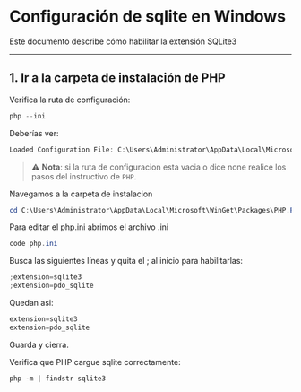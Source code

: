 # Configuración de sqlite en Windows

Este documento describe cómo habilitar la extensión SQLite3 

---


## 1. Ir a la carpeta de instalación de PHP

Verifica la ruta de configuración:

```powershell
php --ini

```

Deberías ver:

```powershell
Loaded Configuration File: C:\Users\Administrator\AppData\Local\Microsoft\WinGet\Packages\PHP.PHP.8.4_Microsoft.Winget.Source_8wekyb3d8bbwe\php.ini

```
> ⚠️ **Nota**: si la ruta de configuracion esta vacia o dice none realice los pasos del instructivo de `PHP`.

Navegamos a la carpeta de instalacion

```powershell
cd C:\Users\Administrator\AppData\Local\Microsoft\WinGet\Packages\PHP.PHP.8.4_Microsoft.Winget.Source_8wekyb3d8bbwe

```

Para editar el php.ini abrimos el archivo .ini

```powershell
code php.ini

```

Busca las siguientes líneas y quita el ; al inicio para habilitarlas:

```powershell
;extension=sqlite3
;extension=pdo_sqlite

```

Quedan asi:

```powershell
extension=sqlite3
extension=pdo_sqlite

```

Guarda y cierra.

Verifica que PHP cargue sqlite correctamente:

```powershell
php -m | findstr sqlite3

```
